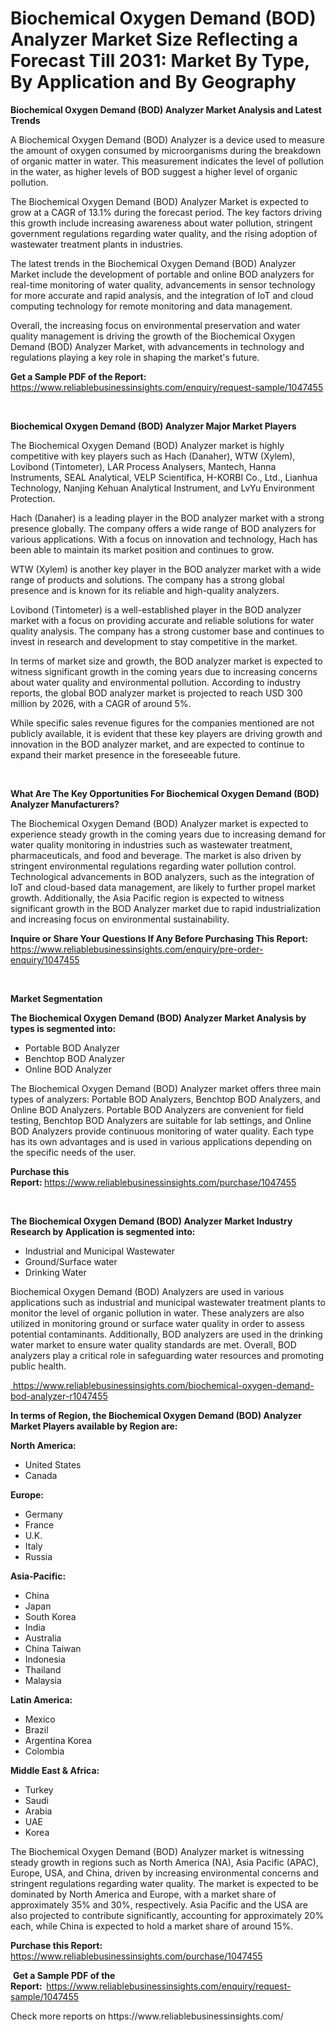 <p><h1>Biochemical Oxygen Demand (BOD) Analyzer Market Size Reflecting a Forecast Till 2031: Market By Type, By Application and By Geography</h1></p><p><strong>Biochemical Oxygen Demand (BOD) Analyzer Market Analysis and Latest Trends</strong></p>
<p><p>A Biochemical Oxygen Demand (BOD) Analyzer is a device used to measure the amount of oxygen consumed by microorganisms during the breakdown of organic matter in water. This measurement indicates the level of pollution in the water, as higher levels of BOD suggest a higher level of organic pollution.</p><p>The Biochemical Oxygen Demand (BOD) Analyzer Market is expected to grow at a CAGR of 13.1% during the forecast period. The key factors driving this growth include increasing awareness about water pollution, stringent government regulations regarding water quality, and the rising adoption of wastewater treatment plants in industries.</p><p>The latest trends in the Biochemical Oxygen Demand (BOD) Analyzer Market include the development of portable and online BOD analyzers for real-time monitoring of water quality, advancements in sensor technology for more accurate and rapid analysis, and the integration of IoT and cloud computing technology for remote monitoring and data management.</p><p>Overall, the increasing focus on environmental preservation and water quality management is driving the growth of the Biochemical Oxygen Demand (BOD) Analyzer Market, with advancements in technology and regulations playing a key role in shaping the market's future.</p></p>
<p><strong>Get a Sample PDF of the Report:&nbsp;</strong> <a href="https://www.reliablebusinessinsights.com/enquiry/request-sample/1047455">https://www.reliablebusinessinsights.com/enquiry/request-sample/1047455</a></p>
<p>&nbsp;</p>
<p><strong>Biochemical Oxygen Demand (BOD) Analyzer Major Market Players</strong></p>
<p><p>The Biochemical Oxygen Demand (BOD) Analyzer market is highly competitive with key players such as Hach (Danaher), WTW (Xylem), Lovibond (Tintometer), LAR Process Analysers, Mantech, Hanna Instruments, SEAL Analytical, VELP Scientifica, H-KORBI Co., Ltd., Lianhua Technology, Nanjing Kehuan Analytical Instrument, and LvYu Environment Protection.</p><p>Hach (Danaher) is a leading player in the BOD analyzer market with a strong presence globally. The company offers a wide range of BOD analyzers for various applications. With a focus on innovation and technology, Hach has been able to maintain its market position and continues to grow.</p><p>WTW (Xylem) is another key player in the BOD analyzer market with a wide range of products and solutions. The company has a strong global presence and is known for its reliable and high-quality analyzers.</p><p>Lovibond (Tintometer) is a well-established player in the BOD analyzer market with a focus on providing accurate and reliable solutions for water quality analysis. The company has a strong customer base and continues to invest in research and development to stay competitive in the market.</p><p>In terms of market size and growth, the BOD analyzer market is expected to witness significant growth in the coming years due to increasing concerns about water quality and environmental pollution. According to industry reports, the global BOD analyzer market is projected to reach USD 300 million by 2026, with a CAGR of around 5%.</p><p>While specific sales revenue figures for the companies mentioned are not publicly available, it is evident that these key players are driving growth and innovation in the BOD analyzer market, and are expected to continue to expand their market presence in the foreseeable future.</p></p>
<p>&nbsp;</p>
<p><strong>What Are The Key Opportunities For Biochemical Oxygen Demand (BOD) Analyzer Manufacturers?</strong></p>
<p><p>The Biochemical Oxygen Demand (BOD) Analyzer market is expected to experience steady growth in the coming years due to increasing demand for water quality monitoring in industries such as wastewater treatment, pharmaceuticals, and food and beverage. The market is also driven by stringent environmental regulations regarding water pollution control. Technological advancements in BOD analyzers, such as the integration of IoT and cloud-based data management, are likely to further propel market growth. Additionally, the Asia Pacific region is expected to witness significant growth in the BOD Analyzer market due to rapid industrialization and increasing focus on environmental sustainability.</p></p>
<p><strong>Inquire or Share Your Questions If Any Before Purchasing This Report:</strong> <a href="https://www.reliablebusinessinsights.com/enquiry/pre-order-enquiry/1047455">https://www.reliablebusinessinsights.com/enquiry/pre-order-enquiry/1047455</a></p>
<p>&nbsp;</p>
<p><strong>Market Segmentation</strong></p>
<p><strong>The Biochemical Oxygen Demand (BOD) Analyzer Market Analysis by types is segmented into:</strong></p>
<p><ul><li>Portable BOD Analyzer</li><li>Benchtop BOD Analyzer</li><li>Online BOD Analyzer</li></ul></p>
<p><p>The Biochemical Oxygen Demand (BOD) Analyzer market offers three main types of analyzers: Portable BOD Analyzers, Benchtop BOD Analyzers, and Online BOD Analyzers. Portable BOD Analyzers are convenient for field testing, Benchtop BOD Analyzers are suitable for lab settings, and Online BOD Analyzers provide continuous monitoring of water quality. Each type has its own advantages and is used in various applications depending on the specific needs of the user.</p></p>
<p><strong>Purchase this Report:&nbsp;</strong><a href="https://www.reliablebusinessinsights.com/purchase/1047455">https://www.reliablebusinessinsights.com/purchase/1047455</a></p>
<p>&nbsp;</p>
<p><strong>The Biochemical Oxygen Demand (BOD) Analyzer Market Industry Research by Application is segmented into:</strong></p>
<p><ul><li>Industrial and Municipal Wastewater</li><li>Ground/Surface water</li><li>Drinking Water</li></ul></p>
<p><p>Biochemical Oxygen Demand (BOD) Analyzers are used in various applications such as industrial and municipal wastewater treatment plants to monitor the level of organic pollution in water. These analyzers are also utilized in monitoring ground or surface water quality in order to assess potential contaminants. Additionally, BOD analyzers are used in the drinking water market to ensure water quality standards are met. Overall, BOD analyzers play a critical role in safeguarding water resources and promoting public health.</p></p>
<p><a href="https://www.reliablebusinessinsights.com/biochemical-oxygen-demand-bod-analyzer-r1047455">&nbsp;https://www.reliablebusinessinsights.com/biochemical-oxygen-demand-bod-analyzer-r1047455</a></p>
<p><strong>In terms of Region, the Biochemical Oxygen Demand (BOD) Analyzer Market Players available by Region are:</strong></p>
<p>
    <p> <strong> North America: </strong>
        <ul>
            <li>United States</li>
            <li>Canada</li>
        </ul>
        </p> 
    <p> <strong> Europe: </strong>
        <ul>
            <li>Germany</li>
            <li>France</li>
            <li>U.K.</li>
            <li>Italy</li>
            <li>Russia</li>
        </ul>
        </p> 
    <p> <strong> Asia-Pacific: </strong>
        <ul>
            <li>China</li>
            <li>Japan</li>
            <li>South Korea</li>
            <li>India</li>
            <li>Australia</li>
            <li>China Taiwan</li>
            <li>Indonesia</li>
            <li>Thailand</li>
            <li>Malaysia</li>
        </ul>
        </p> 
    <p> <strong> Latin America: </strong>
        <ul>
            <li>Mexico</li>
            <li>Brazil</li>
            <li>Argentina Korea</li>
            <li>Colombia</li>
        </ul>
        </p> 
    <p> <strong> Middle East & Africa: </strong>
        <ul>
            <li>Turkey</li>
            <li>Saudi</li>
            <li>Arabia</li>
            <li>UAE</li>
            <li>Korea</li>
        </ul>
    </p>
    </p>
<p><p>The Biochemical Oxygen Demand (BOD) Analyzer market is witnessing steady growth in regions such as North America (NA), Asia Pacific (APAC), Europe, USA, and China, driven by increasing environmental concerns and stringent regulations regarding water quality. The market is expected to be dominated by North America and Europe, with a market share of approximately 35% and 30%, respectively. Asia Pacific and the USA are also projected to contribute significantly, accounting for approximately 20% each, while China is expected to hold a market share of around 15%.</p></p>
<p><strong>Purchase this Report: </strong><a href="https://www.reliablebusinessinsights.com/purchase/1047455">https://www.reliablebusinessinsights.com/purchase/1047455</a></p>
<p>&nbsp;<strong>Get a Sample PDF of the Report:&nbsp;&nbsp;</strong><a href="https://www.reliablebusinessinsights.com/enquiry/request-sample/1047455">https://www.reliablebusinessinsights.com/enquiry/request-sample/1047455</a></p>
<p><strong></strong></p>
<p>Check more reports on https://www.reliablebusinessinsights.com/</p>